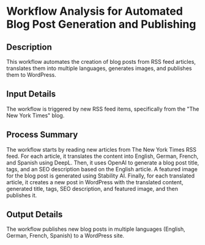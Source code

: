 # Workflow Analysis for Automated Blog Post Generation and Publishing

## Description
This workflow automates the creation of blog posts from RSS feed articles, translates them into multiple languages, generates images, and publishes them to WordPress.

## Input Details
The workflow is triggered by new RSS feed items, specifically from the "The New York Times" blog.

## Process Summary
The workflow starts by reading new articles from The New York Times RSS feed. For each article, it translates the content into English, German, French, and Spanish using DeepL. Then, it uses OpenAI to generate a blog post title, tags, and an SEO description based on the English article. A featured image for the blog post is generated using Stability AI. Finally, for each translated article, it creates a new post in WordPress with the translated content, generated title, tags, SEO description, and featured image, and then publishes it.

## Output Details
The workflow publishes new blog posts in multiple languages (English, German, French, Spanish) to a WordPress site.
